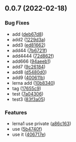 ## 0.0.7 (2022-02-18)


### Bug Fixes

* add ([deb67d8](https://github.com/11zouzouzou/changelogTest/commit/deb67d82901217ddcfc0a65571d4261c5f02c9bb))
* add2 ([1229d3a](https://github.com/11zouzouzou/changelogTest/commit/1229d3a95285b325ff88b9f9c2e7c1af7ca43e31))
* add3 ([ed81662](https://github.com/11zouzouzou/changelogTest/commit/ed816628fc56e5c1a35bcfe51d73ce0e4c84fdd6))
* add44 ([7b6721f](https://github.com/11zouzouzou/changelogTest/commit/7b6721fef6c1b3d5bbcb8b6b495197bcf629cb51))
* add4444 ([72d862f](https://github.com/11zouzouzou/changelogTest/commit/72d862fa0ca0901ce6e45e5f4bd4ff95af98be2a))
* add666 ([94aeeb1](https://github.com/11zouzouzou/changelogTest/commit/94aeeb1822addef3ec5e4fe6a9624318d3585ce0))
* add7 ([9c26184](https://github.com/11zouzouzou/changelogTest/commit/9c2618417c172cf7968351eb01605a89131e86ae))
* add8 ([d5480d0](https://github.com/11zouzouzou/changelogTest/commit/d5480d02f1910e6b4bdab0c6b4a18f037fe5a906))
* add9 ([400611b](https://github.com/11zouzouzou/changelogTest/commit/400611b829bed2e9e779d7d30c4ec14b32ecbf41))
* lerna add ([10b8340](https://github.com/11zouzouzou/changelogTest/commit/10b8340a03aef5e511335ac388deed80f276c236))
* tag ([17655c9](https://github.com/11zouzouzou/changelogTest/commit/17655c910e62004f89b252d84ff7131228346968))
* test ([7a04306](https://github.com/11zouzouzou/changelogTest/commit/7a043067815514d2ded2a6a0f0fdc29a1da85a99))
* test3 ([83f3a05](https://github.com/11zouzouzou/changelogTest/commit/83f3a05250936c8eb4864b79fd1ac29ae8ba559b))


### Features

* lerna1 use private ([a86c163](https://github.com/11zouzouzou/changelogTest/commit/a86c1634737344011d40a0c18ae66c502a0a5792))
* use ([5b4740f](https://github.com/11zouzouzou/changelogTest/commit/5b4740fff755a4c24808ddc28bb381edd7b8586b))
* use it ([406717e](https://github.com/11zouzouzou/changelogTest/commit/406717e16c6352764f9637589bef699173ee300d))



